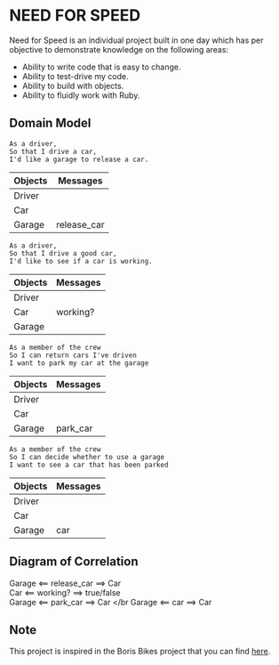 # NEED FOR SPEED
Need for Speed is an individual project built in one day which has per objective to demonstrate knowledge on the following areas:

* Ability to write code that is easy to change.
* Ability to test-drive my code.
* Ability to build with objects.
* Ability to fluidly work with Ruby.

## Domain Model
```
As a driver,
So that I drive a car,
I'd like a garage to release a car.
```
| Objects | Messages |
|--|--|
|Driver||
|Car||
|Garage|release_car|
```
As a driver,
So that I drive a good car,
I'd like to see if a car is working.
```
| Objects | Messages |
|--|--|
|Driver||
|Car|working?|
|Garage||
```
As a member of the crew
So I can return cars I've driven
I want to park my car at the garage
```
| Objects | Messages |
|--|--|
|Driver||
|Car||
|Garage|park_car|
```
As a member of the crew
So I can decide whether to use a garage
I want to see a car that has been parked
```
| Objects | Messages |
|--|--|
|Driver||
|Car||
|Garage|car|

## Diagram of Correlation

Garage <== release_car ==> Car </br>
Car <== working? ==> true/false </br>
Garage <== park_car ==> Car </br
Garage <== car ==> Car 

## Note
This project is inspired in the Boris Bikes project that you can find [here](https://github.com/makersacademy/course/blob/master/boris_bikes/0_challenge_map.md).
